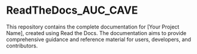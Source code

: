 # ReadTheDocs_AUC_CAVE


This repository contains the complete documentation for [Your Project Name], created using Read the Docs. The documentation aims to provide comprehensive guidance and reference material for users, developers, and contributors.
